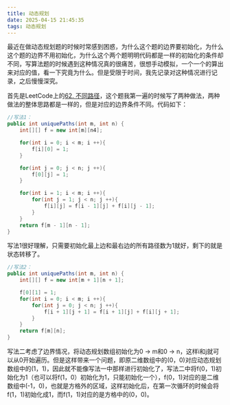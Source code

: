 ```yaml
---
title: 动态规划
date: 2025-04-15 21:45:35
tags: 动态规划
---
```








​	最近在做动态规划题的时候时常感到困惑，为什么这个题的边界要初始化，为什么这个题的边界不用初始化，为什么这个两个题明明代码都是一样的初始化的条件却不同，写算法题的时候遇到这种情况真的很痛苦，很想手动模拟，一个一个的算出来对应的值，看一下究竟为什么。但是受限于时间，我先记录对这种情况进行记录，之后慢慢深究。

首先是LeetCode上的[62. 不同路径](https://leetcode.cn/problems/unique-paths/)，这个题我第一遍的时候写了两种做法，两种做法的整体思路都是一样的，但是对应的边界条件不同。代码如下：

```java
//写法1：
public int uniquePaths(int m, int n) {
    int[][] f = new int[m][n4];

    for(int i = 0; i < m; i ++){
        f[i][0] = 1;
    }

    for(int j = 0; j < n; j ++){
        f[0][j] = 1;
    }

    for(int i = 1; i < m; i ++){
        for(int j = 1; j < n; j ++){
            f[i][j] = f[i - 1][j] + f[i][j - 1];
        }
    }
    return f[m - 1][n - 1];
}
```

写法1很好理解，只需要初始化最上边和最右边的所有路径数为1就好，剩下的就是状态转移了。

```java
//写法2：
public int uniquePaths(int m, int n) {
    int[][] f = new int[m + 1][n + 1];

   	f[0][1] = 1;
    for(int i = 0; i < m; i ++){
        for(int j = 0; j < n; j ++){
            f[i + 1][j + 1] = f[i + 1][j] + f[i][j + 1];
        }
    }
    return f[m][n];
}
```

写法二考虑了边界情况，将动态规划数组初始化为0 -> m和0 -> n，这样i和j就可以从0开始遍历。但是这样带来一个问题，即原二维数组中的(0，0)对应动态规划数组中的(1，1)，因此就不能像写法一中那样进行初始化了，写法二中将f(0，1)初始化为1（也可以将f(1，0）初始化为1，只能初始化一个），f(0，1)对应的是二维数组中(-1，0)，也就是方格外的区域，这样初始化后，在第一次循环的时候会将f(1，1)初始化成1，而f(1，1)对应的是方格中的(0，0)。
